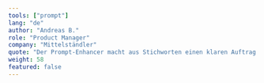 ```yaml
---
tools: ["prompt"]
lang: "de"
author: "Andreas B."
role: "Product Manager"
company: "Mittelständler"
quote: "Der Prompt‑Enhancer macht aus Stichworten einen klaren Auftrag – weniger Ping‑Pong mit dem Team, mehr konsistente Ergebnisse."
weight: 58
featured: false
---
```

